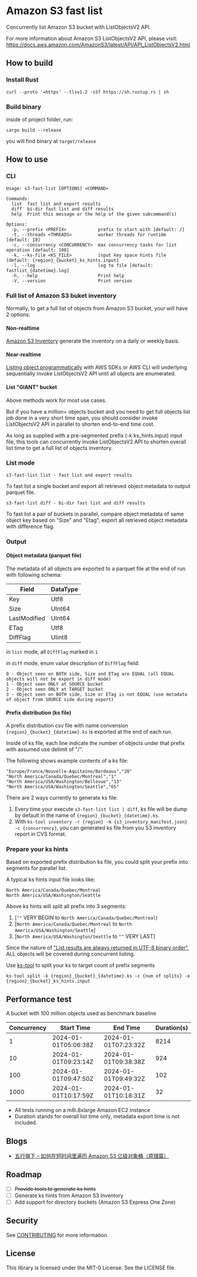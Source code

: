 # Amazon S3 fast list
Concurrently list Amazon S3 bucket with ListObjectsV2 API.

For more information about Amazon S3 ListObjectsV2 API, please visit:
https://docs.aws.amazon.com/AmazonS3/latest/API/API_ListObjectsV2.html

## How to build
### Install Rust
```
curl --proto '=https' --tlsv1.2 -sSf https://sh.rustup.rs | sh
```
### Build binary
inside of project folder, run:
```
cargo build --release
```
you will find binary at `target/release`

## How to use
### CLI
```
Usage: s3-fast-list [OPTIONS] <COMMAND>

Commands:
  list  fast list and export results
  diff  bi-dir fast list and diff results
  help  Print this message or the help of the given subcommand(s)

Options:
  -p, --prefix <PREFIX>            prefix to start with [default: /]
  -t, --threads <THREADS>          worker threads for runtime [default: 10]
  -c, --concurrency <CONCURRENCY>  max concurrency tasks for list operation [default: 100]
  -k, --ks-file <KS_FILE>          input key space hints file [default: {region}_{bucket}_ks_hints.input]
  -l, --log                        log to file [default: fastlist_{datetime}.log]
  -h, --help                       Print help
  -V, --version                    Print version
```

### Full list of Amazon S3 buket inventory
Normally, to get a full list of objects from Amazon S3 bucket, your will have 2 options:

#### Non-realtime

[Amazon S3 Inventory](https://docs.aws.amazon.com/AmazonS3/latest/userguide/storage-inventory.html) generate the inventory on a daily or weekly basis.

#### Near-realtime

[Listing object programmatically](https://docs.aws.amazon.com/AmazonS3/latest/userguide/ListingKeysUsingAPIs.html) with AWS SDKs or AWS CLI will underlying sequentially invoke ListObjectsV2 API until all objects are enumerated.

#### List "GIANT" bucket

Above methods work for most use cases.

But if you have a million+ objects bucket and you need to get full objects list job done in a very short time span, you should consider invoke ListObjectsV2 API in parallel to shorten end-to-end time cost.

As long as supplied with a pre-segmented prefix (-k ks_hints.input) input file, this tools can concurrently invoke ListObjectsV2 API to shorten overall list time to get a full list of objects inventory.

### List mode
```
s3-fast-list list - fast list and export results
```
To fast list a single bucket and export all retrieved object metadata to output parquet file.

```
s3-fast-list diff - bi-dir fast list and diff results
```
To fast list a pair of buckets in parallel, compare object metadata of same object key based on "Size" and "Etag", export all retrieved object metadata with difference flag.

### Output
#### Object metadata (parquet file)

The metadata of all objects are exported to a parquet file at the end of run with following schema:

| Field | DataType |
| ----- | -------- |
| Key | Utf8 |
| Size | UInt64 |
| LastModified | UInt64 |
| ETag | Utf8 |
| DiffFlag | UIint8 |

in `list` mode, all `DiffFlag` marked in `1`

in `diff` mode, enum value description of `DiffFlag` field:
```
0 - Object seen on BOTH side, Size and ETag are EQUAL (all EQUAL objects will not be export in diff mode)
1 - Object seen ONLY at SOURCE bucket
2 - Object seen ONLY at TARGET bucket
3 - Object seen on BOTH side, Size or ETag is not EQUAL (use metadata of object from SOURCE side during export)
```

#### Prefix distribution (ks file)

A prefix distribution csv file with name convension `{region}_{bucket}_{datetime}.ks` is exported at the end of each run.

Inside of ks file, each line indicate the number of objects under that prefix with assumed use delimit of "/".

The following shows example contents of a ks file:
```
"Europe/France/Nouvelle-Aquitaine/Bordeaux","20"
"North America/Canada/Quebec/Montreal","1"
"North America/USA/Washington/Bellevue","13"
"North America/USA/Washington/Seattle","65"
```

There are 2 ways currently to generate ks file:

1. Every time your execute `s3-fast-list list | diff`, ks file will be dump by default in the name of `{region}_{bucket}_{datetime}.ks`.
2. With `ks-tool inventory -r {region} -m {s3_inventory_manifest.json} -c {concurrency}`, you can generated ks file from you S3 inventory report in CVS format.

### Prepare your ks hints

Based on exported prefix distribution ks file, you could split your prefix into segments for parallel list.

A typical ks hints input file looks like:
```
North America/Canada/Quebec/Montreal
North America/USA/Washington/Seattle
```

Above ks hints will split all prefix into 3 segments:
1. [`""` VERY BEGIN to `North America/Canada/Quebec/Montreal`)
2. [`North America/Canada/Quebec/Montreal` to `North America/USA/Washington/Seattle`]
3. [`North America/USA/Washington/Seattle` to `""` VERY LAST]

Since the nature of ["List results are always returned in UTF-8 binary order"](https://docs.aws.amazon.com/AmazonS3/latest/userguide/ListingKeysUsingAPIs.html), ALL objects will be covered during concurrent listing.

Use [ks-tool](ks-tool) to split your ks to target count of prefix segments
```
ks-tool split -k {region}_{bucket}_{datetime}.ks -c {num of splits} -o {region}_{bucket}_ks_hints.input
```

## Performance test

A bucket with 100 million objects used as benchmark baseline

| Concurrency | Start Time | End Time | Duration(s) |
| ----------- | ---------- | -------- | -------- |
| 1 | 2024-01-01T05:06:38Z | 2024-01-01T07:23:32Z | 8214 |
| 10 | 2024-01-01T09:23:14Z | 2024-01-01T09:38:38Z | 924 |
| 100 | 2024-01-01T09:47:50Z | 2024-01-01T09:49:32Z | 102 |
| 1000 | 2024-01-01T10:17:59Z | 2024-01-01T10:18:31Z | 32 |

- All tests running on a m6i.8xlarge Amazon EC2 instance
- Duration stands for overall list time only, metadata export time is not included.

## Blogs

* [五行俱下 – 如何在短时间里遍历 Amazon S3 亿级对象桶（原理篇）](https://aws.amazon.com/cn/blogs/china/how-to-traverse-amazon-s3-billion-object-buckets-in-a-short-time-principle/)

## Roadmap
- [ ] ~~Provide tools to generate ks hints~~
- [ ] Generate ks hints from Amazon S3 Inventory
- [ ] Add support for directory buckets (Amazon S3 Express One Zone)

## Security

See [CONTRIBUTING](CONTRIBUTING.md#security-issue-notifications) for more information.

## License

This library is licensed under the MIT-0 License. See the LICENSE file.

